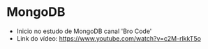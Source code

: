 # MongoDB

* Inicio no estudo de MongoDB canal 'Bro Code'
* Link do vídeo: https://www.youtube.com/watch?v=c2M-rlkkT5o

